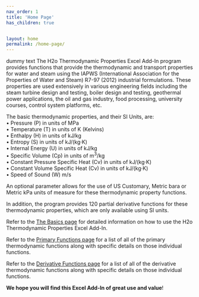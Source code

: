 ```yaml
---
nav_order: 1
title: 'Home Page'
has_children: true


layout: home
permalink: /home-page/
---
```

dummy text
The H2o Thermodynamic Properties Excel Add-In program provides functions that provide the thermodynamic and transport properties for water and steam using the IAPWS (International Association for the Properties of Water and Steam) R7-97 (2012) industrial formulations. These properties are used extensively in various engineering fields including the steam turbine design and testing, boiler design and testing, geothermal power applications, the oil and gas industry, food processing, university courses, control system platforms, etc.

The basic thermodynamic properties, and their SI Units, are:  
• Pressure (P) in units of MPa  
• Temperature (T) in units of K (Kelvins)  
• Enthalpy (H) in units of kJ/kg  
• Entropy (S) in units of kJ/(kg·K)  
• Internal Energy (U) in units of kJ/kg  
• Specific Volume (Cp) in units of m<sup>3</sup>/kg  
• Constant Pressure Specific Heat (Cv) in units of kJ/(kg·K)  
• Constant Volume Specific Heat (Cv) in units of kJ/(kg·K)  
• Speed of Sound (W) m/s

An optional parameter allows for the use of US Customary, Metric bara or Metric kPa units of measure for these thermodynamic property functions.

In addition, the program provides 120 partial derivative functions for these thermodynamic properties, which are only available using SI units.

Refer to the [The Basics page](https://h2othermo.com/home-page/the_basics/) for detailed information on how to use the H2o Thermodynamic Properties Excel Add-In.

Refer to the [Primary Functions page](https://h2othermo.com/home-page/primary_functions/) for a list of all of the primary thermodynamic functions along with specific details on those individual functions.

Refer to the [Derivative Functions page](https://h2othermo.com/home-page/derivative_functions/) for a list of all of the derivative thermodynamic functions along with specific details on those individual functions.

**We hope you will find this Excel Add-In of great use and value**!